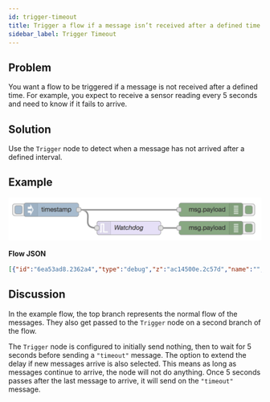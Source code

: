 ```yaml
---
id: trigger-timeout
title: Trigger a flow if a message isn’t received after a defined time
sidebar_label: Trigger Timeout
---
```


## Problem

You want a flow to be triggered if a message is not received after a defined time.
For example, you expect to receive a sensor reading every 5 seconds and need to know
if it fails to arrive.

## Solution

Use the <code class="node">Trigger</code> node to detect when a message has not
arrived after a defined interval.

## Example

![](../assets/flow-control/trigger-timeout.png)

<b>Flow JSON</b>

```json
[{"id":"6ea53ad8.2362a4","type":"debug","z":"ac14500e.2c57d","name":"","active":true,"tosidebar":true,"console":false,"tostatus":false,"complete":"payload","targetType":"msg","x":450,"y":1160,"wires":[]},{"id":"3da6946e.184a5c","type":"inject","z":"ac14500e.2c57d","name":"","topic":"","payload":"","payloadType":"date","repeat":"","crontab":"","once":false,"onceDelay":0.1,"x":100,"y":1160,"wires":[["38caaff4.03f6d","6ea53ad8.2362a4"]]},{"id":"38caaff4.03f6d","type":"trigger","z":"ac14500e.2c57d","op1":"","op2":"timeout","op1type":"nul","op2type":"str","duration":"5","extend":true,"units":"s","reset":"","bytopic":"all","name":"Watchdog","x":270,"y":1200,"wires":[["ae477709.016088"]]},{"id":"ae477709.016088","type":"debug","z":"ac14500e.2c57d","name":"","active":true,"tosidebar":true,"console":false,"tostatus":false,"complete":"false","x":450,"y":1200,"wires":[]}]
```


## Discussion

In the example flow, the top branch represents the normal flow of the messages.
They also get passed to the <code class="node">Trigger</code> node on a second
branch of the flow.

The <code class="node">Trigger</code> node is configured to initially send nothing,
then to wait for 5 seconds before sending a `"timeout"` message. The option to
extend the delay if new messages arrive is also selected. This means as long as
messages continue to arrive, the node will not do anything. Once 5 seconds passes
after the last message to arrive, it will send on the `"timeout"` message.
